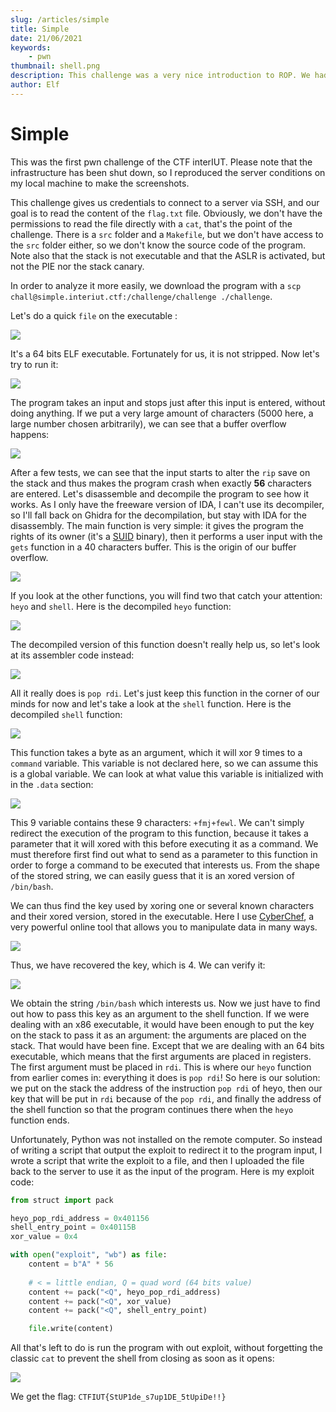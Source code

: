 ```yaml
---
slug: /articles/simple
title: Simple
date: 21/06/2021
keywords:
    - pwn
thumbnail: shell.png
description: This challenge was a very nice introduction to ROP. We had to exploit a buffer overflow, and the NX bit and ASLR were both enabled, but not the PIE.
author: Elf
---
```


# Simple

This was the first pwn challenge of the CTF interIUT.
Please note that the infrastructure has been shut down, so I reproduced the server conditions on my local machine to make the screenshots.

This challenge gives us credentials to connect to a server via SSH, and our goal is to read the content of the `flag.txt` file. Obviously, we don't have the permissions to read the file directly with a `cat`, that's the point of the challenge. There is a `src` folder and a `Makefile`, but we don't have access to the `src` folder either, so we don't know the source code of the program. Note also that the stack is not executable and that the ASLR is activated, but not the PIE nor the stack canary.

In order to analyze it more easily, we download the program with a `scp chall@simple.interiut.ctf:/challenge/challenge ./challenge`.

Let's do a quick `file` on the executable :

![](/articles/simple/file.png)

It's a 64 bits ELF executable. Fortunately for us, it is not stripped. Now let's try to run it:

![](/articles/simple/exec.png)

The program takes an input and stops just after this input is entered, without doing anything.
If we put a very large amount of characters (5000 here, a large number chosen arbitrarily), we can see that a buffer overflow happens:

![](/articles/simple/segfault.png)

After a few tests, we can see that the input starts to alter the `rip` save on the stack and thus makes the program crash when exactly **56** characters are entered.
Let's disassemble and decompile the program to see how it works. As I only have the freeware version of IDA, I can't use its decompiler, so I'll fall back on Ghidra for the decompilation, but stay with IDA for the disassembly.
The main function is very simple: it gives the program the rights of its owner (it's a [SUID](https://en.wikipedia.org/wiki/Setuid) binary), then it performs a user input with the `gets` function in a 40 characters buffer. This is the origin of our buffer overflow.

![](/articles/simple/main.png)

If you look at the other functions, you will find two that catch your attention: `heyo` and `shell`.
Here is the decompiled `heyo` function:

![](/articles/simple/heyo.png)

The decompiled version of this function doesn't really help us, so let's look at its assembler code instead:

![](/articles/simple/heyo_asm.png)

All it really does is `pop rdi`. Let's just keep this function in the corner of our minds for now and let's take a look at the `shell` function.
Here is the decompiled `shell` function:

![](/articles/simple/shell.png)

This function takes a byte as an argument, which it will xor 9 times to a `command` variable. This variable is not declared here, so we can assume this is a global variable. We can look at what value this variable is initialized with in the `.data` section:

![](/articles/simple/.data.png)

This 9 variable contains these 9 characters: `+fmj+fewl`.
We can't simply redirect the execution of the program to this function, because it takes a parameter that it will xored with this before executing it as a command.
We must therefore first find out what to send as a parameter to this function in order to forge a command to be executed that interests us. From the shape of the stored string, we can easily guess that it is an xored version of `/bin/bash`.

We can thus find the key used by xoring one or several known characters and their xored version, stored in the executable.
Here I use [CyberChef](https://gchq.github.io/CyberChef/), a very powerful online tool that allows you to manipulate data in many ways.

![](/articles/simple/xor1.png)

Thus, we have recovered the key, which is 4. We can verify it:

![](/articles/simple/xor2.png)

We obtain the string `/bin/bash` which interests us. Now we just have to find out how to pass this key as an argument to the shell function.
If we were dealing with an x86 executable, it would have been enough to put the key on the stack to pass it as an argument: the arguments are placed on the stack. That would have been fine.
Except that we are dealing with an 64 bits executable, which means that the first arguments are placed in registers. The first argument must be placed in `rdi`.
This is where our `heyo` function from earlier comes in: everything it does is `pop rdi`!
So here is our solution: we put on the stack the address of the instruction `pop rdi` of heyo, then our key that will be put in `rdi` because of the `pop rdi`, and finally the address of the shell function so that the program continues there when the `heyo` function ends.

Unfortunately, Python was not installed on the remote computer. So instead of writing a script that output the exploit to redirect it to the program input, I wrote a script that write the exploit to a file, and then I uploaded the file back to the server to use it as the input of the program.
Here is my exploit code:

```py
from struct import pack

heyo_pop_rdi_address = 0x401156
shell_entry_point = 0x40115B
xor_value = 0x4

with open("exploit", "wb") as file:
    content = b"A" * 56
    
    # < = little endian, Q = quad word (64 bits value)
    content += pack("<Q", heyo_pop_rdi_address)
    content += pack("<Q", xor_value)
    content += pack("<Q", shell_entry_point)

    file.write(content)
```

All that's left to do is run the program with out exploit, without forgetting the classic `cat` to prevent the shell from closing as soon as it opens:

![](/articles/simple/flag.png)

We get the flag: `CTFIUT{StUP1de_s7up1DE_5tUpiDe!!}`